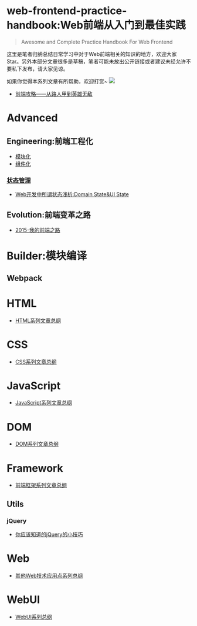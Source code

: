 # web-frontend-practice-handbook:Web前端从入门到最佳实践

> Awesome and Complete Practice Handbook For Web Frontend

这里是笔者归纳总结日常学习中对于Web前端相关的知识的地方，欢迎大家Star。另外本部分文章很多是草稿，笔者可能未放出公开链接或者建议未经允许不要私下发布，请大家见谅。

如果你觉得本系列文章有所帮助，欢迎打赏~
![](http://7xlgth.com1.z0.glb.clouddn.com/show.htm.png?imageView2/1/w/150/h/150)


- [前端攻略——从路人甲到英雄无敌](https://github.com/wxyyxc1992/web-frontend-practice-handbook/blob/master/Introduction/frontend-from-zero-to-hero.md)

# Advanced

## Engineering:前端工程化

- [模块化]()
- [组件化]()

### [状态管理]()
- [Web开发中所谓状态浅析:Domain State&UI State](https://github.com/wxyyxc1992/web-frontend-practice-handbook/blob/master/advanced/engineering/state/domain-state-vs-ui-state.md)

## Evolution:前端变革之路

- [2015-我的前端之路](https://github.com/wxyyxc1992/web-frontend-practice-handbook/blob/master/Introduction/my-frontend-road.md)

# Builder:模块编译

## Webpack

# HTML

- [HTML系列文章总纲](https://github.com/wxyyxc1992/web-frontend-practice-handbook/blob/master/html)

# CSS

- [CSS系列文章总纲](https://github.com/wxyyxc1992/web-frontend-practice-handbook/blob/master/css)

# JavaScript

- [JavaScript系列文章总纲](https://github.com/wxyyxc1992/web-frontend-practice-handbook/blob/master/javascript)

# DOM

- [DOM系列文章总纲](https://github.com/wxyyxc1992/web-frontend-practice-handbook/blob/master/dom)

# Framework

- [前端框架系列文章总纲](https://github.com/wxyyxc1992/web-frontend-practice-handbook/blob/master/framework)

## Utils

### jQuery

- [你应该知道的jQuery的小技巧](https://github.com/wxyyxc1992/web-frontend-practice-handbook/blob/master/framework/utils/jquery/jquery-tips-everyone-should-know.md)


# Web

- [其他Web技术应用点系列总纲](https://github.com/wxyyxc1992/web-frontend-practice-handbook/blob/master/web)

# WebUI

- [WebUI系列总纲](https://github.com/wxyyxc1992/web-frontend-practice-handbook/blob/master/webui)
